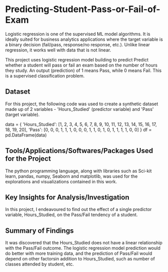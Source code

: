 # Predicting-Student-Pass-or-Fail-of-Exam

Logistic regression is one of the supervised ML model algorithms. It is ideally suited for business analytics 
applications where the target variable is a binary decision (fail/pass, response/no response, etc.). Unlike linear
regression, it works well with data that is not linear.

This project uses logistic regression model building to predict Predict whether a student will pass or fail an exam based
on the number of hours they study. An output (prediction) of 1 means Pass, while 0 means Fail. This is a supervised classification problem.

## Dataset
For this project, the following code was used to create a synthetic dataset made up of 2 variables - 'Hours_Studied' (predictor variable) and 'Pass' (target variable).

data = {
    'Hours_Studied': [1, 2, 3, 4, 5, 6, 7, 8, 9, 10, 11, 12, 13, 14, 15, 16, 17, 18, 19, 20],
    'Pass': [0, 0, 0, 1, 1, 1, 0, 0, 0, 1, 1, 0, 1, 0, 1, 1, 1, 1, 0, 0]
}
df = pd.DataFrame(data)
    
## Tools/Applications/Softwares/Packages Used for the Project
The python programming language, along with libraries such as Sci-kit learn, pandas, numpy, Seaborn and matplotlib, was used for the explorations and visualizations contained in this work.

## Key Insights for Analysis/Investigation
In this project, I endeavoured to find out the effect of a single predictor variable, Hours_Studied, on the Pass/Fail tendency of a student.

## Summary of Findings
It was discovered that the Hours_Studied does not have a linear relationship with the Pass/Fail outcome.
The logistic regression model prediction would do better with more training data, and the prediction of Pass/Fail would depend on other factorsin addition to Hours_Studied, such as number of classes attended by student, etc.
